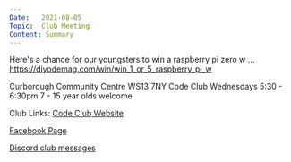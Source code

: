 ```yaml
---
Date:   2021-08-05
Topic:  Club Meeting
Content: Summary
---
```

Here's a chance for our youngsters to win a raspberry pi zero w ... https://diyodemag.com/win/win_1_or_5_raspberry_pi_w

Curborough Community Centre
WS13 7NY
Code Club
Wednesdays 5:30 - 6:30pm
7 - 15 year olds welcome

Club Links:
[Code Club Website](https://lichfield-code-club.github.io/)

[Facebook Page](https://www.facebook.com/LichfieldCoders)

[Discord club messages](https://discord.gg/szz6xGK)
